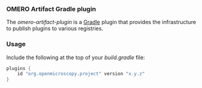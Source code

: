 ### OMERO Artifact Gradle plugin

The _omero-artifact-plugin_ is a [Gradle](https://gradle.org}) plugin that provides
the infrastructure to publish plugins to various registries.

### Usage

Include the following at the top of your _build.gradle_ file:

```groovy
plugins {
    id "org.openmicroscopy.project" version "x.y.z"
}
```

